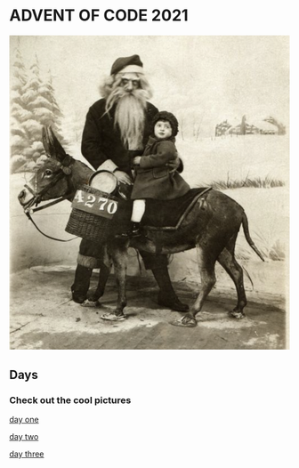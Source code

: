# ADVENT OF CODE 2021

![santa donkey](./images/santa_donkey.png)

## Days
### Check out the cool pictures

[day one](./src/one)

[day two](./src/two)

[day three](./src/three)
